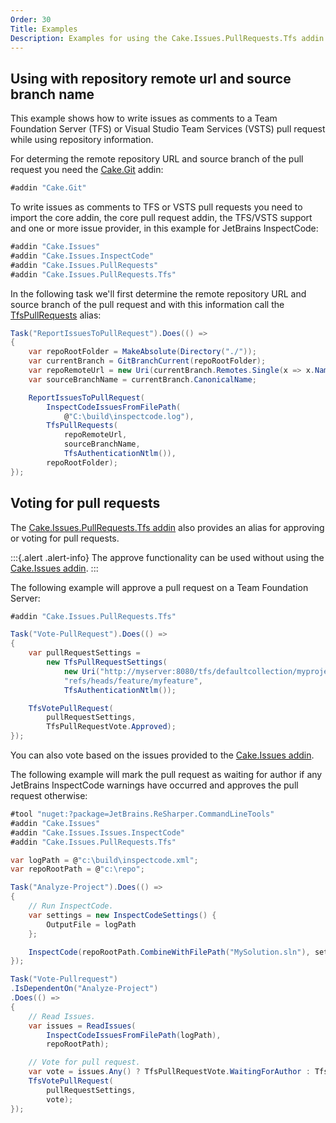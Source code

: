 ```yaml
---
Order: 30
Title: Examples
Description: Examples for using the Cake.Issues.PullRequests.Tfs addin.
---
```


## Using with repository remote url and source branch name

This example shows how to write issues as comments to a Team Foundation Server (TFS) or
Visual Studio Team Services (VSTS) pull request while using repository information.

For determing the remote repository URL and source branch of the pull request you need the [Cake.Git] addin:

```csharp
#addin "Cake.Git"
```

To write issues as comments to TFS or VSTS pull requests you need to import the core addin,
the core pull request addin, the TFS/VSTS support and one or more issue provider, in this example
for JetBrains InspectCode:

```csharp
#addin "Cake.Issues"
#addin "Cake.Issues.InspectCode"
#addin "Cake.Issues.PullRequests"
#addin "Cake.Issues.PullRequests.Tfs"
```

In the following task we'll first determine the remote repository URL and
source branch of the pull request and with this information call the [TfsPullRequests] alias:

```csharp
Task("ReportIssuesToPullRequest").Does(() =>
{
    var repoRootFolder = MakeAbsolute(Directory("./"));
    var currentBranch = GitBranchCurrent(repoRootFolder);
    var repoRemoteUrl = new Uri(currentBranch.Remotes.Single(x => x.Name == "origin").Url);
    var sourceBranchName = currentBranch.CanonicalName;

    ReportIssuesToPullRequest(
        InspectCodeIssuesFromFilePath(
            @"C:\build\inspectcode.log"),
        TfsPullRequests(
            repoRemoteUrl,
            sourceBranchName,
            TfsAuthenticationNtlm()),
        repoRootFolder);
});
```

## Voting for pull requests

The [Cake.Issues.PullRequests.Tfs addin] also provides an alias for approving or voting for pull requests.

:::{.alert .alert-info}
The approve functionality can be used without using the [Cake.Issues addin].
:::

The following example will approve a pull request on a Team Foundation Server:

```csharp
#addin "Cake.Issues.PullRequests.Tfs"

Task("Vote-PullRequest").Does(() =>
{
    var pullRequestSettings =
        new TfsPullRequestSettings(
            new Uri("http://myserver:8080/tfs/defaultcollection/myproject/_git/myrepository"),
            "refs/heads/feature/myfeature",
            TfsAuthenticationNtlm());

    TfsVotePullRequest(
        pullRequestSettings,
        TfsPullRequestVote.Approved);
});
```

You can also vote based on the issues provided to the [Cake.Issues addin].

The following example will mark the pull request as waiting for author if any JetBrains InspectCode
warnings have occurred and approves the pull request otherwise:

```csharp
#tool "nuget:?package=JetBrains.ReSharper.CommandLineTools"
#addin "Cake.Issues"
#addin "Cake.Issues.Issues.InspectCode"
#addin "Cake.Issues.PullRequests.Tfs"

var logPath = @"c:\build\inspectcode.xml";
var repoRootPath = @"c:\repo";

Task("Analyze-Project").Does(() =>
{
    // Run InspectCode.
    var settings = new InspectCodeSettings() {
        OutputFile = logPath
    };

    InspectCode(repoRootPath.CombineWithFilePath("MySolution.sln"), settings);
});

Task("Vote-Pullrequest")
.IsDependentOn("Analyze-Project")
.Does(() =>
{
    // Read Issues.
    var issues = ReadIssues(
        InspectCodeIssuesFromFilePath(logPath),
        repoRootPath);

    // Vote for pull request.
    var vote = issues.Any() ? TfsPullRequestVote.WaitingForAuthor : TfsPullRequestVote.Approved;
    TfsVotePullRequest(
        pullRequestSettings,
        vote);
});
```

[TfsPullRequests]: ../../../api/Cake.Issues.PullRequests.Tfs/TfsPullRequestSystemAliases/
[Cake.Git]: https://www.nuget.org/packages/Cake.Git/
[Cake.Issues.PullRequests.Tfs addin]: https://www.nuget.org/packages/Cake.Issues.PullRequests.Tfs
[Cake.Issues addin]: https://www.nuget.org/packages/Cake.Issues